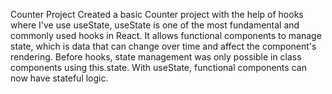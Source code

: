 Counter Project
Created a basic Counter project with the help of hooks where I've use useState, useState is one of the most fundamental and commonly used hooks in React. It allows functional components to manage state, which is data that can change over time and affect the component's rendering. Before hooks, state management was only possible in class components using this.state. With useState, functional components can now have stateful logic.
